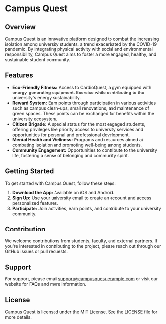 # Campus Quest

## Overview

Campus Quest is an innovative platform designed to combat the increasing isolation among university students, a trend exacerbated by the COVID-19 pandemic. By integrating physical activity with social and environmental responsibility, Campus Quest aims to foster a more engaged, healthy, and sustainable student community.

## Features

- **Eco-Friendly Fitness:** Access to CardioQuest, a gym equipped with energy-generating equipment. Exercise while contributing to the university's energy sustainability.
- **Reward System:** Earn points through participation in various activities such as campus clean-ups, small renovations, and maintenance of green spaces. These points can be exchanged for benefits within the university ecosystem.
- **Citizen Brigade:** A special status for the most engaged students, offering privileges like priority access to university services and opportunities for personal and professional development.
- **Mental Health and Wellness:** Programs and resources aimed at combating isolation and promoting well-being among students.
- **Community Engagement:** Opportunities to contribute to the university life, fostering a sense of belonging and community spirit.

## Getting Started

To get started with Campus Quest, follow these steps:

1. **Download the App:** Available on iOS and Android.
2. **Sign Up:** Use your university email to create an account and access personalized features.
3. **Participate:** Join activities, earn points, and contribute to your university community.

## Contribution

We welcome contributions from students, faculty, and external partners. If you're interested in contributing to the project, please reach out through our GitHub issues or pull requests.

## Support

For support, please email support@campusquest.example.com or visit our website for FAQs and more information.

## License

Campus Quest is licensed under the MIT License. See the LICENSE file for more details.
